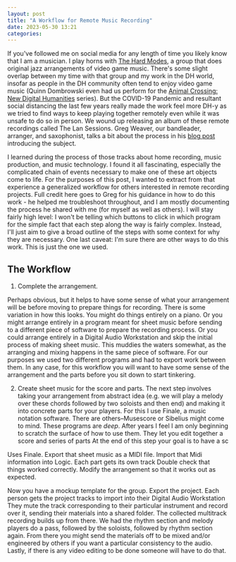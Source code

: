 ```yaml
---
layout: post
title: "A Workflow for Remote Music Recording"
date: 2023-05-30 13:21
categories: 
---
```


If you've followed me on social media for any length of time you likely know that I am a musician. I play horns with [The Hard Modes](https://thehardmodes.com/), a group that does original jazz arrangements of video game music. There's some slight overlap between my time with that group and my work in the DH world, insofar as people in the DH community often tend to enjoy video game music (Quinn Dombrowski even had us perform for the [Animal Crossing: New Digital Humanities](https://www.twitch.tv/acndighum) series). But the COVID-19 Pandemic and resultant social distancing the last few years really made the work feel more DH-y as we tried to find ways to keep playing together remotely even while it was unsafe to do so in person. We wound up releasing an album of these remote recordings called The Lan Sessions. Greg Weaver, our bandleader, arranger, and saxophonist, talks a bit about the process in his [blog post](https://thehardmodes.com/blog/2021/1/19/enter-the-lan-sessions) introducing the subject. 

I learned during the process of those tracks about home recording, music production, and music technology. I found it all fascinating, especially the complicated chain of events necessary to make one of these art objects come to life. For the purposes of this post, I wanted to extract from that experience a generalized workflow for others interested in remote recording projects. Full credit here goes to Greg for his guidance in how to do this work - he helped me troubleshoot throughout, and I am mostly documenting the process he shared with me (for myself as well as others). I will stay fairly high level: I won't be telling which buttons to click in which program for the simple fact that each step along the way is fairly complex. Instead, I'll just aim to give a broad outline of the steps with some context for why they are necessary. One last caveat: I'm sure there are other ways to do this work. This is just the one we used.

## The Workflow

1. Complete the arrangement. 

Perhaps obvious, but it helps to have some sense of what your arrangement will be before moving to prepare things for recording. There is some variation in how this looks. You might do things entirely on a piano. Or you might arrange entirely in a program meant for sheet music before sending to a different piece of software to prepare the recording process. Or you could arrange entirely in a Digital Audio Workstation and skip the initial process of making sheet music. This muddies the waters somewhat, as the arranging and mixing happens in the same piece of software. For our purposes we used two different programs and had to export work between them. In any case, for this workflow you will want to have some sense of the arrangement and the parts before you sit down to start tinkering. 

2. Create sheet music for the score and parts. The next step involves taking your arrangement from abstract idea (e.g. we will play a melody over these chords followed by two soloists and then end) and making it into concrete parts for your players. For this I use Finale, a music notation software. There are others–Musescore or Sibelius might come to mind. These programs are *deep*. After years I feel I am only beginning to scratch the surface of how to use them. They let you edit together a score and series of parts
 At the end of this step your goal is to have a sc

Uses Finale.
Export that sheet music as a MIDI file.
Import that Midi information into Logic.
Each part gets its own track
Double check that things worked correctly.
Modify the arrangement so that it works out as expected.

Now you have a mockup template for the group. Export the project.
Each person gets the project tracks to import into their Digital Audio Workstation
They mute the track corresponding to their particular instrument and record over it, sending their materials into a shared folder. 
The collected multitrack recording builds up from there.
We had the rhythm section and melody players do a pass, followed by the soloists, followed by rhythm section again.
From there you might send the materials off to be mixed and/or engineered by others if you want a particular consistency to the audio.
Lastly, if there is any video editing to be done someone will have to do that. 